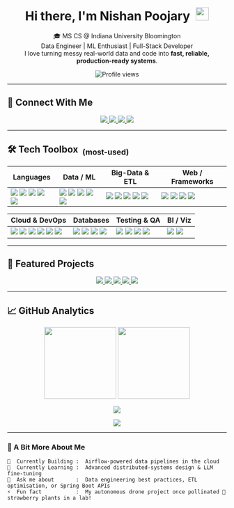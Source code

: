 <!-- ---------------------------------------------------- -->
<!--  README.md for github.com/nishanpoojary              -->
<!-- ---------------------------------------------------- -->

<h1 align="center">
  Hi there, I'm Nishan Poojary&nbsp;
  <img src="https://raw.githubusercontent.com/MartinHeinz/MartinHeinz/master/wave.gif" width="30px">
</h1>

<p align="center">
  🎓 MS CS @ Indiana University Bloomington <br/>
  Data Engineer | ML Enthusiast | Full-Stack Developer <br/>
  I love turning messy real-world data and code into <b>fast, reliable, production-ready systems</b>.
</p>

<p align="center">
  <img src="https://komarev.com/ghpvc/?username=nishanpoojary&style=flat-square&color=blue" alt="Profile views"/>
</p>

---

## 🔗 Connect With Me
<p align="center">
  <a href="https://www.linkedin.com/in/nishanpoojary/">
    <img src="https://img.shields.io/badge/LinkedIn-Nishan_Poojary-0A66C2?style=for-the-badge&logo=linkedin&logoColor=white"/>
  </a>
  <a href="mailto:nishanpoojary16@gmail.com">
    <img src="https://img.shields.io/badge/Email-nishanpoojary16@gmail.com-D14836?style=for-the-badge&logo=gmail&logoColor=white"/>
  </a>
  <a href="https://www.hackerrank.com/nishan_p">
    <img src="https://img.shields.io/badge/HackerRank-Profile-2EC866?style=for-the-badge&logo=hackerrank&logoColor=white"/>
  </a>
  <a href="https://github.com/nishanpoojary">
    <img src="https://img.shields.io/badge/GitHub-@nishanpoojary-181717?style=for-the-badge&logo=github&logoColor=white"/>
  </a>
</p>

---

## 🛠️ Tech Toolbox &nbsp;<sub>(most-used)</sub>

| Languages | Data / ML | Big-Data & ETL | Web / Frameworks |
|-----------|-----------|----------------|------------------|
| <img src="https://img.shields.io/badge/Python-3776AB?style=for-the-badge&logo=python&logoColor=white"/> <img src="https://img.shields.io/badge/Java-007396?style=for-the-badge&logo=java&logoColor=white"/> <img src="https://img.shields.io/badge/JavaScript-F7DF1E?style=for-the-badge&logo=javascript&logoColor=black"/> <img src="https://img.shields.io/badge/TypeScript-3178C6?style=for-the-badge&logo=typescript&logoColor=white"/> <img src="https://img.shields.io/badge/C++-00599C?style=for-the-badge&logo=cplusplus&logoColor=white"/> | <img src="https://img.shields.io/badge/Pandas-150458?style=for-the-badge&logo=pandas&logoColor=white"/> <img src="https://img.shields.io/badge/NumPy-013243?style=for-the-badge&logo=numpy&logoColor=white"/> <img src="https://img.shields.io/badge/TensorFlow-FF6F00?style=for-the-badge&logo=tensorflow&logoColor=white"/> <img src="https://img.shields.io/badge/PyTorch-EE4C2C?style=for-the-badge&logo=pytorch&logoColor=white"/> <img src="https://img.shields.io/badge/scikit--learn-F7931E?style=for-the-badge&logo=scikitlearn&logoColor=white"/> | <img src="https://img.shields.io/badge/Spark-F0C724?style=for-the-badge&logo=apache%20spark&logoColor=black"/> <img src="https://img.shields.io/badge/Airflow-017CEE?style=for-the-badge&logo=apache%20airflow&logoColor=white"/> <img src="https://img.shields.io/badge/dbt-F26C4F?style=for-the-badge&logo=dbt&logoColor=white"/> <img src="https://img.shields.io/badge/Snowflake-29B2FE?style=for-the-badge&logo=snowflake&logoColor=white"/> <img src="https://img.shields.io/badge/Kafka-231F20?style=for-the-badge&logo=apachekafka&logoColor=white"/> | <img src="https://img.shields.io/badge/React-20232A?style=for-the-badge&logo=react&logoColor=61DAFB"/> <img src="https://img.shields.io/badge/Node.js-339933?style=for-the-badge&logo=node.js&logoColor=white"/> <img src="https://img.shields.io/badge/Spring%20Boot-6DB33F?style=for-the-badge&logo=springboot&logoColor=white"/> <img src="https://img.shields.io/badge/Flask-000000?style=for-the-badge&logo=flask&logoColor=white"/> |

| Cloud & DevOps | Databases | Testing & QA | BI / Viz |
|----------------|-----------|--------------|----------|
| <img src="https://img.shields.io/badge/AWS-FF9900?style=for-the-badge&logo=amazonaws&logoColor=white"/> <img src="https://img.shields.io/badge/Azure-0078D4?style=for-the-badge&logo=microsoftazure&logoColor=white"/> <img src="https://img.shields.io/badge/GCP-4285F4?style=for-the-badge&logo=googlecloud&logoColor=white"/> <img src="https://img.shields.io/badge/Docker-2496ED?style=for-the-badge&logo=docker&logoColor=white"/> <img src="https://img.shields.io/badge/Kubernetes-326CE5?style=for-the-badge&logo=kubernetes&logoColor=white"/> <img src="https://img.shields.io/badge/Terraform-7B42BC?style=for-the-badge&logo=terraform&logoColor=white"/> | <img src="https://img.shields.io/badge/PostgreSQL-4169E1?style=for-the-badge&logo=postgresql&logoColor=white"/> <img src="https://img.shields.io/badge/SQL%20Server-CC2927?style=for-the-badge&logo=microsoftsqlserver&logoColor=white"/> <img src="https://img.shields.io/badge/MySQL-4479A1?style=for-the-badge&logo=mysql&logoColor=white"/> <img src="https://img.shields.io/badge/MongoDB-47A248?style=for-the-badge&logo=mongodb&logoColor=white"/> | <img src="https://img.shields.io/badge/Selenium-43B02A?style=for-the-badge&logo=selenium&logoColor=white"/> <img src="https://img.shields.io/badge/JUnit-25A162?style=for-the-badge&logo=junit5&logoColor=white"/> <img src="https://img.shields.io/badge/PyTest-0A9EDC?style=for-the-badge&logo=pytest&logoColor=white"/> <img src="https://img.shields.io/badge/Jest-C21325?style=for-the-badge&logo=jest&logoColor=white"/> | <img src="https://img.shields.io/badge/Power%20BI-F2C811?style=for-the-badge&logo=powerbi&logoColor=white"/> <img src="https://img.shields.io/badge/Tableau-E97627?style=for-the-badge&logo=tableau&logoColor=white"/> |

---

## 🚀 Featured Projects
<p align="center">
  <a href="https://github.com/nishanpoojary/Bone-Age-Assessment-Using-Deep-Learning">
    <img src="https://github-readme-stats.vercel.app/api/pin/?username=nishanpoojary&repo=Bone-Age-Assessment-Using-Deep-Learning&theme=algolia" />
  </a>
  </a>
  <a href="https://github.com/nishanpoojary/wormlife">
    <img src="https://github-readme-stats.vercel.app/api/pin/?username=nishanpoojary&repo=wormlife&theme=algolia" />
  </a>
  <a href="https://github.com/nishanpoojary/eYRC-2018-Pollinator-Bee">
    <img src="https://github-readme-stats.vercel.app/api/pin/?username=nishanpoojary&repo=eYRC-2018-Pollinator-Bee&theme=algolia" />
  </a>
  <a href="https://github.com/nishanpoojary/FSF-mathematics-python-code-archive">
    <img src="https://github-readme-stats.vercel.app/api/pin/?username=nishanpoojary&repo=FSF-mathematics-python-code-archive&theme=algolia" />
  </a>
  <a href="https://github.com/nishanpoojary/Datastructures-and-Algorithms-Problems">
    <img src="https://github-readme-stats.vercel.app/api/pin/?username=nishanpoojary&repo=Datastructures-and-Algorithms-Problems&theme=algolia" />
  </a>
  
</p>

---

## 📈 GitHub Analytics
<p align="center">
  <img src="https://github-readme-stats.vercel.app/api?username=nishanpoojary&show_icons=true&theme=algolia" height="165"/>
  <img src="https://github-readme-streak-stats.herokuapp.com/?user=nishanpoojary&theme=algolia" height="165"/>
</p>

<p align="center">
  <img src="https://github-readme-stats.vercel.app/api/top-langs/?username=nishanpoojary&langs_count=8&layout=compact&theme=algolia" />
</p>

<p align="center">
  <img src="https://github-profile-trophy.vercel.app/?username=nishanpoojary&theme=algolia&margin-w=15"/>
</p>

---

### 📜 A Bit More About Me

```text
🔭  Currently Building :  Airflow-powered data pipelines in the cloud  
🧠  Currently Learning :  Advanced distributed-systems design & LLM fine-tuning  
💬  Ask me about       :  Data engineering best practices, ETL optimisation, or Spring Boot APIs  
⚡  Fun fact           :  My autonomous drone project once pollinated 🍓 strawberry plants in a lab!

